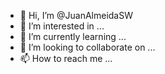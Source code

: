 - 👋 Hi, I’m @JuanAlmeidaSW
- 👀 I’m interested in ...
- 🌱 I’m currently learning ...
- 💞️ I’m looking to collaborate on ...
- 📫 How to reach me ...

<!---
JuanAlmeidaSW/JuanAlmeidaSW is a ✨ special ✨ repository because its `README.md` (this file) appears on your GitHub profile.
You can click the Preview link to take a look at your changes.
--->
